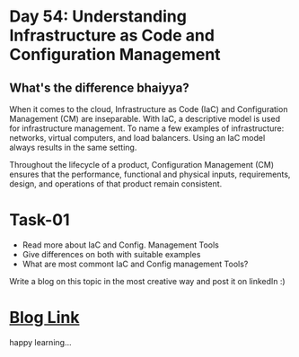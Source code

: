 # Day 54: Understanding Infrastructure as Code and Configuration Management

## What's the difference bhaiyya?

When it comes to the cloud, Infrastructure as Code (IaC) and Configuration Management (CM) are inseparable. With IaC, a descriptive model is used for infrastructure management. To name a few examples of infrastructure: networks, virtual computers, and load balancers. Using an IaC model always results in the same setting.

Throughout the lifecycle of a product, Configuration Management (CM) ensures that the performance, functional and physical inputs, requirements, design, and operations of that product remain consistent.

# Task-01

- Read more about IaC and Config. Management Tools
- Give differences on both with suitable examples
- What are most commont IaC and Config management Tools?

Write a blog on this topic in the most creative way and post it on linkedIn :)

# [Blog Link](https://devxblog.hashnode.dev/understanding-infrastructure-as-code-and-configuration-management)

happy learning...
